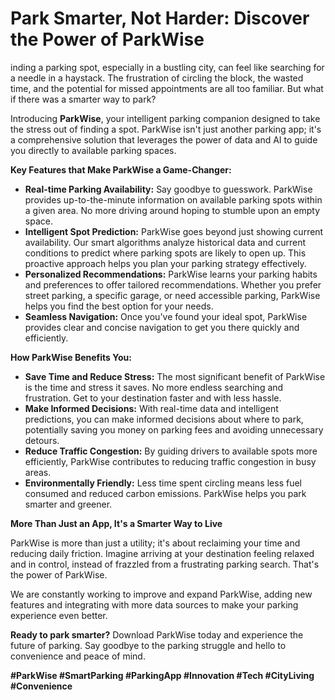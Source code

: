 #  Park Smarter, Not Harder: Discover the Power of ParkWise

inding a parking spot, especially in a bustling city, can feel like searching for a needle in a haystack. The frustration of circling the block, the wasted time, and the potential for missed appointments are all too familiar. But what if there was a smarter way to park?

Introducing **ParkWise**, your intelligent parking companion designed to take the stress out of finding a spot. ParkWise isn't just another parking app; it's a comprehensive solution that leverages the power of data and AI to guide you directly to available parking spaces.

**Key Features that Make ParkWise a Game-Changer:**

* **Real-time Parking Availability:** Say goodbye to guesswork. ParkWise provides up-to-the-minute information on available parking spots within a given area. No more driving around hoping to stumble upon an empty space.
* **Intelligent Spot Prediction:** ParkWise goes beyond just showing current availability. Our smart algorithms analyze historical data and current conditions to predict where parking spots are likely to open up. This proactive approach helps you plan your parking strategy effectively.
* **Personalized Recommendations:** ParkWise learns your parking habits and preferences to offer tailored recommendations. Whether you prefer street parking, a specific garage, or need accessible parking, ParkWise helps you find the best option for your needs.
* **Seamless Navigation:** Once you've found your ideal spot, ParkWise provides clear and concise navigation to get you there quickly and efficiently.

**How ParkWise Benefits You:**

* **Save Time and Reduce Stress:** The most significant benefit of ParkWise is the time and stress it saves. No more endless searching and frustration. Get to your destination faster and with less hassle.
* **Make Informed Decisions:** With real-time data and intelligent predictions, you can make informed decisions about where to park, potentially saving you money on parking fees and avoiding unnecessary detours.
* **Reduce Traffic Congestion:** By guiding drivers to available spots more efficiently, ParkWise contributes to reducing traffic congestion in busy areas.
* **Environmentally Friendly:** Less time spent circling means less fuel consumed and reduced carbon emissions. ParkWise helps you park smarter and greener.

**More Than Just an App, It's a Smarter Way to Live**

ParkWise is more than just a utility; it's about reclaiming your time and reducing daily friction. Imagine arriving at your destination feeling relaxed and in control, instead of frazzled from a frustrating parking search. That's the power of ParkWise.

We are constantly working to improve and expand ParkWise, adding new features and integrating with more data sources to make your parking experience even better.

**Ready to park smarter?** Download ParkWise today and experience the future of parking. Say goodbye to the parking struggle and hello to convenience and peace of mind.

**#ParkWise #SmartParking #ParkingApp #Innovation #Tech #CityLiving #Convenience**
